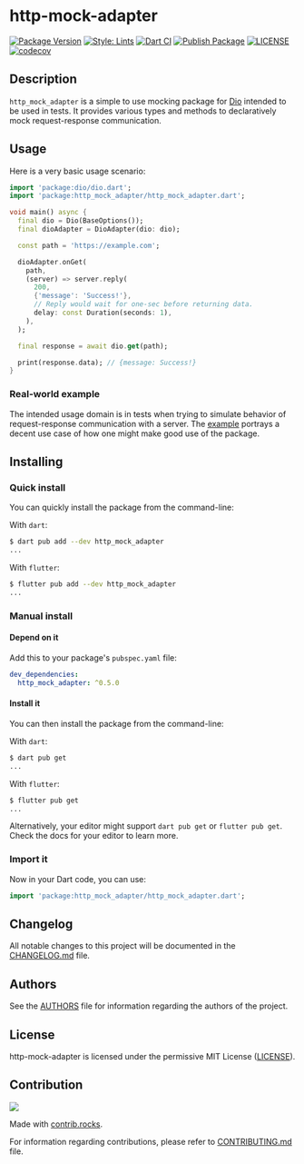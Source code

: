 # http-mock-adapter

[![Package Version](https://img.shields.io/pub/v/http_mock_adapter?color=teal)](https://pub.dev/packages/http_mock_adapter "Published package version")
[![Style: Lints](https://img.shields.io/badge/style-lints-teal.svg)](https://github.com/dart-lang/lints "Package linter helper")
[![Dart CI](https://github.com/lomsa-dev/http-mock-adapter/workflows/Dart%20CI/badge.svg?branch=main)](https://github.com/lomsa-dev/http-mock-adapter/actions?query=workflow%3A%22Dart+CI%22 "Dart CI workflow")
[![Publish Package](https://github.com/lomsa-dev/http-mock-adapter/workflows/Publish%20to%20pub.dev/badge.svg)](https://github.com/lomsa-dev/http-mock-adapter/actions/workflows/publish.yml "Publish Package workflow")
[![LICENSE](https://img.shields.io/badge/License-MIT-red.svg)](https://github.com/lomsa-dev/http-mock-adapter#License "Project's LICENSE section")
[![codecov](https://codecov.io/gh/lomsa-dev/http-mock-adapter/branch/main/graph/badge.svg?token=7H1HPCGFJ6)](https://codecov.io/gh/lomsa-dev/http-mock-adapter)

## Description

`http_mock_adapter` is a simple to use mocking package for [Dio](https://pub.dev/packages/dio) intended to be used in tests. It provides various types and methods to declaratively mock request-response communication.

## Usage

Here is a very basic usage scenario:

```dart
import 'package:dio/dio.dart';
import 'package:http_mock_adapter/http_mock_adapter.dart';

void main() async {
  final dio = Dio(BaseOptions());
  final dioAdapter = DioAdapter(dio: dio);

  const path = 'https://example.com';

  dioAdapter.onGet(
    path,
    (server) => server.reply(
      200,
      {'message': 'Success!'},
      // Reply would wait for one-sec before returning data.
      delay: const Duration(seconds: 1),
    ),
  );

  final response = await dio.get(path);

  print(response.data); // {message: Success!}
}
```

### Real-world example

The intended usage domain is in tests when trying to simulate behavior of request-response communication with a server. The [example](https://github.com/lomsa-dev/http-mock-adapter/blob/main/example/main.dart) portrays a decent use case of how one might make good use of the package.

## Installing

### Quick install

You can quickly install the package from the command-line:

With `dart`:

```sh
$ dart pub add --dev http_mock_adapter
...
```

With `flutter`:

```sh
$ flutter pub add --dev http_mock_adapter
...
```

### Manual install

#### Depend on it

Add this to your package's `pubspec.yaml` file:

```yaml
dev_dependencies:
  http_mock_adapter: ^0.5.0
```

#### Install it

You can then install the package from the command-line:

With `dart`:

```sh
$ dart pub get
...
```

With `flutter`:

```sh
$ flutter pub get
...
```

Alternatively, your editor might support `dart pub get` or `flutter pub get`. Check the docs for your editor to learn more.

### Import it

Now in your Dart code, you can use:

```dart
import 'package:http_mock_adapter/http_mock_adapter.dart';
```

## Changelog

All notable changes to this project will be documented in the [CHANGELOG.md](https://github.com/lomsa-dev/http-mock-adapter/blob/main/CHANGELOG.md "Project's CHANGELOG.md file") file.

## Authors

See the [AUTHORS](https://github.com/lomsa-dev/http-mock-adapter/blob/main/AUTHORS "Project's AUTHORS file") file for information regarding the authors of the project.

## License

http-mock-adapter is licensed under the permissive MIT License ([LICENSE](https://github.com/lomsa-dev/http-mock-adapter/blob/main/LICENSE "Copy of the MIT license")).

## Contribution

<a href="https://github.com/lomsa-dev/http-mock-adapter/graphs/contributors">
  <img src="https://contrib.rocks/image?repo=lomsa-dev/http-mock-adapter" />
</a>

Made with [contrib.rocks](https://contrib.rocks).

For information regarding contributions, please refer to [CONTRIBUTING.md](https://github.com/lomsa-dev/http-mock-adapter/blob/main/CONTRIBUTING.md "Project's CONTRIBUTING.md file") file.
